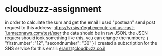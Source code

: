 # cloudbuzz-assignment
in order to calculate the sum and get the email I used "postman"
send post request to this address: https://vxsiwn1egd.execute-api.us-east-1.amazonaws.com/test/user
the data should be in raw JSON.
the JSON request should look something like this, you can change the numbers:
{
    "firstnumber": "12",
    "secondnumber": "30"
}
I created a subscription for the SNS service for this email: eranz@cloudbuzz.co.il
